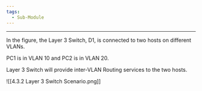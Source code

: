 ```yaml
---
tags:
  - Sub-Module
---
```


---
In the figure, the Layer 3 Switch, D1, is connected to two hosts on different VLANs.

PC1 is in VLAN 10 and PC2 is in VLAN 20.

Layer 3 Switch will provide inter-VLAN Routing services to the two hosts.

![[4.3.2 Layer 3 Switch Scenario.png]]